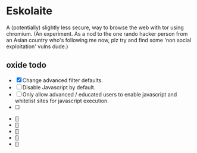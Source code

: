 # Eskolaite
A (potentially) slightly less secure, way to browse the web with tor using chromium. (An experiment. As a nod to the one rando hacker person from an Asian country who's following me now, plz try and find some 'non social exploitation' vulns dude.)


## oxide todo
 * [x] Change advanced filter defaults.
 * [ ] Disable Javascript by default.
 * [ ] Only allow advanced / educated users to enable javascript
  and whitelist sites for javascript execution.
 * [ ]
 * []
 * []
 * []
 * []
 * []
